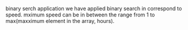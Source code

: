 binary serch application
we have applied binary search in correspond to speed.
mximum speed can be in between the range from 1 to max(maxximum element in the array, hours).